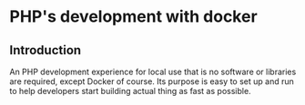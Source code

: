 # PHP's development with docker

## Introduction

An PHP development experience for local use that is no software or libraries are required, except Docker of course. Its purpose is easy to set up and run to help developers start building actual thing as fast as possible.

